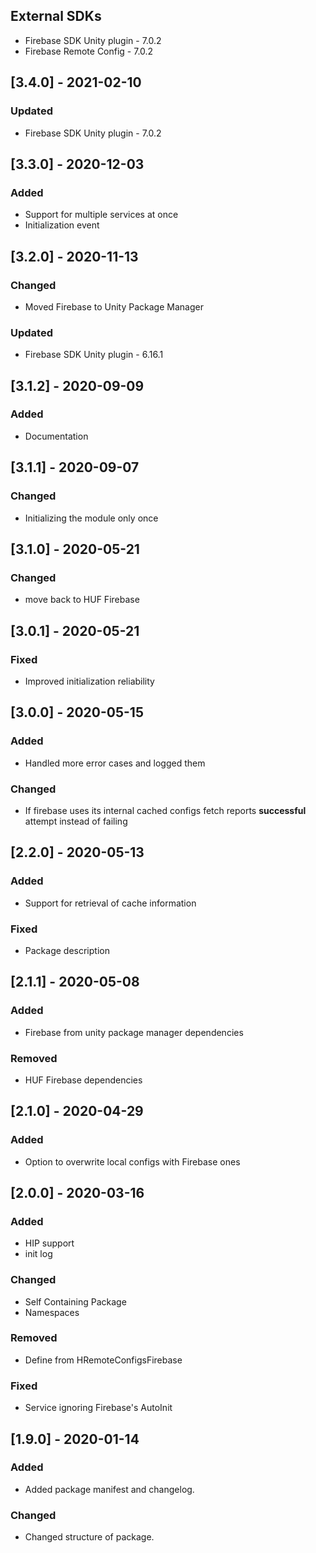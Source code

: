 ## External SDKs
- Firebase SDK Unity plugin - 7.0.2
- Firebase Remote Config - 7.0.2

## [3.4.0] - 2021-02-10
### Updated
- Firebase SDK Unity plugin - 7.0.2


## [3.3.0] - 2020-12-03
### Added
- Support for multiple services at once
- Initialization event


## [3.2.0] - 2020-11-13
### Changed
- Moved Firebase to Unity Package Manager

### Updated
- Firebase SDK Unity plugin - 6.16.1


## [3.1.2] - 2020-09-09
### Added
- Documentation


## [3.1.1] - 2020-09-07
### Changed
- Initializing the module only once


## [3.1.0] - 2020-05-21
### Changed
- move back to HUF Firebase


## [3.0.1] - 2020-05-21
### Fixed
- Improved initialization reliability


## [3.0.0] - 2020-05-15
### Added 
- Handled more error cases and logged them

### Changed
- If firebase uses its internal cached configs fetch reports **successful** attempt instead of failing

## [2.2.0] - 2020-05-13
### Added 
- Support for retrieval of cache information

### Fixed
- Package description

## [2.1.1] - 2020-05-08
### Added
- Firebase from unity package manager dependencies

### Removed
- HUF Firebase dependencies

## [2.1.0] - 2020-04-29
### Added
- Option to overwrite local configs with Firebase ones

## [2.0.0] - 2020-03-16
### Added
- HIP support
- init log

### Changed
- Self Containing Package
- Namespaces

### Removed
- Define from HRemoteConfigsFirebase

### Fixed
- Service ignoring Firebase's AutoInit

## [1.9.0] - 2020-01-14
### Added
- Added package manifest and changelog.

### Changed
- Changed structure of package.
